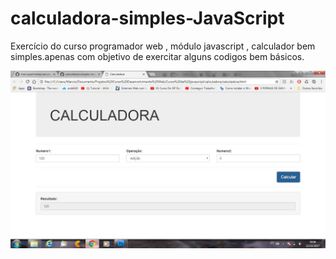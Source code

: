 # calculadora-simples-JavaScript
Exercício do curso programador web , módulo  javascript , calculador bem simples.apenas com objetivo de 
exercitar alguns codigos bem básicos.

<img src="https://github.com/marciojsalmeida/calculadora-simples-JavaScript/blob/master/calcula.jpg">
